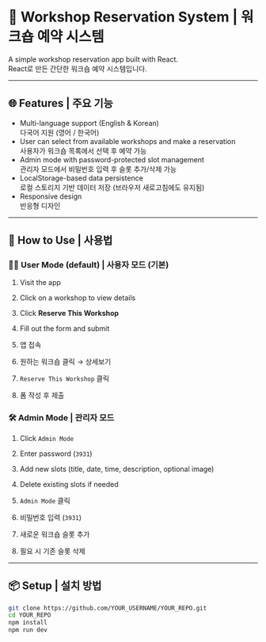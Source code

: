 # 📅 Workshop Reservation System | 워크숍 예약 시스템

A simple workshop reservation app built with React.  
React로 만든 간단한 워크숍 예약 시스템입니다.

---

## 🌐 Features | 주요 기능

- Multi-language support (English & Korean)  
  다국어 지원 (영어 / 한국어)
- User can select from available workshops and make a reservation  
  사용자가 워크숍 목록에서 선택 후 예약 가능
- Admin mode with password-protected slot management  
  관리자 모드에서 비밀번호 입력 후 슬롯 추가/삭제 가능
- LocalStorage-based data persistence  
  로컬 스토리지 기반 데이터 저장 (브라우저 새로고침에도 유지됨)
- Responsive design  
  반응형 디자인

---

## 🚀 How to Use | 사용법

### 🧑‍🎨 User Mode (default) | 사용자 모드 (기본)

1. Visit the app
2. Click on a workshop to view details
3. Click **Reserve This Workshop**
4. Fill out the form and submit

1. 앱 접속  
2. 원하는 워크숍 클릭 → 상세보기  
3. `Reserve This Workshop` 클릭  
4. 폼 작성 후 제출

### 🛠 Admin Mode | 관리자 모드

1. Click `Admin Mode`
2. Enter password (`3931`)
3. Add new slots (title, date, time, description, optional image)
4. Delete existing slots if needed

1. `Admin Mode` 클릭  
2. 비밀번호 입력 (`3931`)  
3. 새로운 워크숍 슬롯 추가  
4. 필요 시 기존 슬롯 삭제

---

## 📦 Setup | 설치 방법

```bash
git clone https://github.com/YOUR_USERNAME/YOUR_REPO.git
cd YOUR_REPO
npm install
npm run dev
